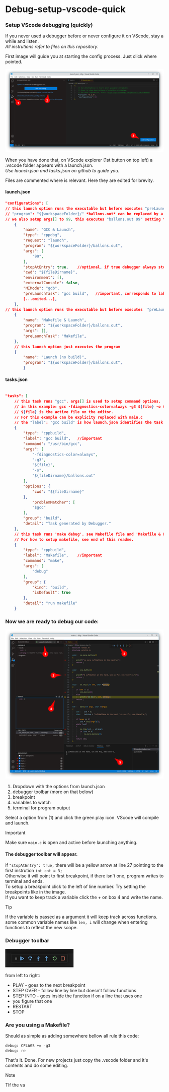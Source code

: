 # Debug-setup-vscode-quick
### Setup VScode debugging (quickly)

If you never used a debugger before or never configure it on VScode, stay a while and listen.  
 *All instrutions refer to files on this repository*.   

	  
First image will guide you at starting the config process. Just click where pointed.

![1_setup](https://github.com/Carlos-o-Grande/Debug-setup-vscode-quick/blob/main/1_setup.png)

When you have done that, on VScode explorer (1st button on top left) a .vscode folder appears with a launch.json.  
*Use launch.json and tasks.json on github to guide you.*  

Files are commented where is relevant. Here they are edited for brevity.

#### launch.json
```json
"configurations": [
// this launch option runs the executable but before executes "preLaunchTask": "gcc build" (see tasks.json)
// "program": "${workspaceFolder}/" *ballons.out* can be replaced by a variable expanded on launch
// we also setup args[] to 99, this executes "ballons.out 99" setting the argv of the program
	{
		"name": "GCC & Launch",
		"type": "cppdbg",
		"request": "launch",
		"program": "${workspaceFolder}/ballons.out",
		"args": [
			"99",
		],
		"stopAtEntry": true,	//optional, if true debugger always stop at first instruction
		"cwd": "${fileDirname}",
		"environment": [],
		"externalConsole": false,
		"MIMode": "gdb",
		"preLaunchTask": "gcc build",	//important, corresponds to label on tasks.json
		[...omited...],
	},
// this launch option runs the executable but before executes  "preLaunchTask": "Makefile" (see tasks.json)
	{
		"name": "Makefile & Launch",
		"program": "${workspaceFolder}/ballons.out",
		"args": [],
		"preLaunchTask": "Makefile",
	},
	// this launch option just executes the program
	{
		"name": "Launch (no build)",
		"program": "${workspaceFolder}/ballons.out",
		}
```

#### tasks.json
```json

"tasks": [
	// this task runs "gcc". args[] is used to setup command options.
	// in this example: gcc -fdiagnostics-color=always -g3 ${file} -o ${fileDirname}/ballons.out
	// ${file} is the active file on the editor.
	// For this example can be explicity replaced with main.c
	// the "label": "gcc build" is how launch.json identifies the task to run
	{
		"type": "cppbuild",
		"label": "gcc build",	//important
		"command": "/usr/bin/gcc",
		"args": [
			"-fdiagnostics-color=always",
			"-g3",
			"${file}",
			"-o",
			"${fileDirname}/ballons.out"
		],
		"options": {
			"cwd": "${fileDirname}"
		},
			"problemMatcher": [
			"$gcc"
		],
		"group": "build",
		"detail": "Task generated by Debugger."
	},
	// this task runs 'make debug'. see Makefile file and 'Makefile & Launch' in launch.json
	// For how to setup makefile, see end of this readme.
	{
		"type": "cppbuild",
		"label": "Makefile",	//important
		"command": "make",
		"args": [
			"debug"
		],
		"group": {
			"kind": "build",
			"isDefault": true
		},
		"detail": "run makefile"
	}
```


### Now we are ready to debug our code:


![2_debug](https://github.com/Carlos-o-Grande/Debug-setup-vscode-quick/blob/main/2_debug.png)

1. Dropdown with the options from launch.json
2. debugger toolbar (more on that below)
3. breakpoint
4. variables to watch
5. terminal for program output

Select a option from (1) and click the green play icon. VScode will compile and launch.  
> [!IMPORTANT]
> Make sure `main.c` is open and active before launching anything.

#### The debugger toolbar will appear.   
if `"stopAtEntry": true,` there will be a yellow arrow at line 27 pointing to the first instrution `int cnt = 3;`  
Otherwise it will point to first breakpoint, if there isn't one, program writes to terminal and ends.  
To setup a breakpoint click to the left of line number.  Try setting the breakpoints like in the image.  
If you want to keep track a variable click the + on box 4 and write the name.  

> [!TIP]
> If the variable is passed as a argument it will keep track across functions.  
> some common variable names like `len, i` will change when entering functions to reflect the new scope.  


### Debugger toolbar
![3_toolbar](https://github.com/Carlos-o-Grande/Debug-setup-vscode-quick/blob/main/toolbar.png)

from left to right:  
- PLAY - goes to the next breakpoint
-  STEP OVER - follow line by line but doesn't follow functions
- STEP INTO - goes inside the function if on a line that uses one
- you figure that one
- RESTART
- STOP

### Are you using a Makefile?
Should as simple as adding somewhere bellow all rule this code:
```
debug: CFLAGS += -g3
debug: re
```

That's it. Done. For new projects just copy the .vscode folder and it's contents and do some editing.  
> [!NOTE]
> TIf the va


